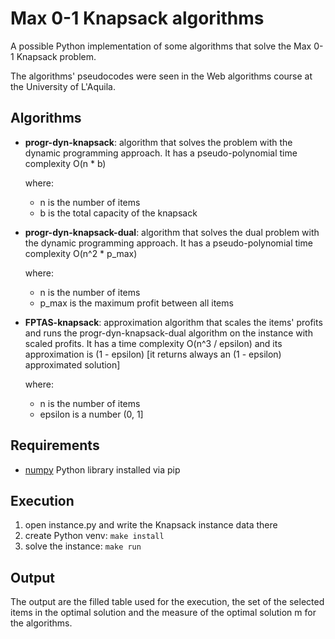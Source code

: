 # Max 0-1 Knapsack algorithms

A possible Python implementation of some algorithms that solve the Max 0-1 Knapsack problem.

The algorithms' pseudocodes were seen in the Web algorithms course at the University of L'Aquila.

## Algorithms

- **progr-dyn-knapsack**: algorithm that solves the problem with the dynamic programming approach. It has a pseudo-polynomial time complexity O(n * b)

    where:
    - n is the number of items
    - b is the total capacity of the knapsack

- **progr-dyn-knapsack-dual**: algorithm that solves the dual problem with the dynamic programming approach. It has a pseudo-polynomial time complexity O(n^2 * p_max)

    where:
    - n is the number of items
    - p_max is the maximum profit between all items

- **FPTAS-knapsack**: approximation algorithm that scales the items' profits and runs the progr-dyn-knapsack-dual algorithm on the instance with scaled profits. It has a time complexity O(n^3 / epsilon) and its approximation is (1 - epsilon) [it returns always an (1 - epsilon) approximated solution]

    where:
    - n is the number of items
    - epsilon is a number (0, 1]

## Requirements

- [numpy](https://pypi.org/project/numpy/) Python library installed via pip

## Execution

1. open instance.py and write the Knapsack instance data there
2. create Python venv: ```make install```
3. solve the instance: ```make run```

## Output

The output are the filled table used for the execution, the set of the selected items in the optimal solution and the measure of the optimal solution m for the algorithms.

